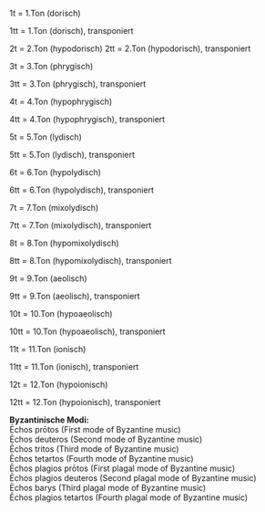 1t = 1.Ton (dorisch)   

1tt = 1.Ton (dorisch), transponiert 

2t = 2.Ton (hypodorisch) 
2tt = 2.Ton (hypodorisch), transponiert  

3t = 3.Ton (phrygisch)

3tt = 3.Ton (phrygisch), transponiert 

4t = 4.Ton (hypophrygisch)   

4tt = 4.Ton (hypophrygisch), transponiert 

5t = 5.Ton (lydisch)   

5tt = 5.Ton (lydisch), transponiert

6t = 6.Ton (hypolydisch)

6tt = 6.Ton (hypolydisch), transponiert 

7t = 7.Ton (mixolydisch)

7tt = 7.Ton (mixolydisch), transponiert 

8t = 8.Ton (hypomixolydisch)

8tt = 8.Ton (hypomixolydisch), transponiert 

9t = 9.Ton (aeolisch)

9tt = 9.Ton (aeolisch), transponiert 

10t = 10.Ton (hypoaeolisch)

10tt = 10.Ton (hypoaeolisch), transponiert 

11t = 11.Ton (ionisch)

11tt = 11.Ton (ionisch), transponiert 

12t = 12.Ton (hypoionisch)

12tt = 12.Ton (hypoionisch), transponiert 

  

**Byzantinische Modi:**  
Ēchos prōtos (First mode of Byzantine music)  
Ēchos deuteros (Second mode of Byzantine music)  
Ēchos tritos (Third mode of Byzantine music)  
Ēchos tetartos (Fourth mode of Byzantine music)  
Ēchos plagios prōtos (First plagal mode of Byzantine music)  
Ēchos plagios deuteros (Second plagal mode of Byzantine music)  
Ēchos barys (Third plagal mode of Byzantine music)  
Ēchos plagios tetartos (Fourth plagal mode of Byzantine music)